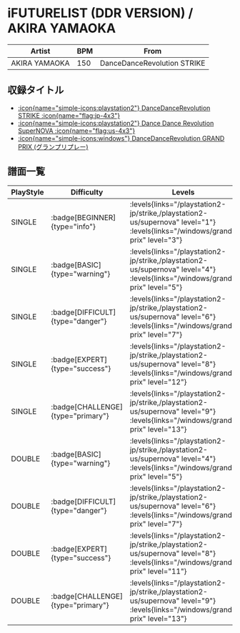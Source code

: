 # iFUTURELIST (DDR VERSION) / AKIRA YAMAOKA

|Artist|BPM|From|
|------|---|----|
|AKIRA YAMAOKA|150|DanceDanceRevolution STRIKE|

## 収録タイトル

- [:icon{name="simple-icons:playstation2"} DanceDanceRevolution STRIKE :icon{name="flag:jp-4x3"}](/playstation2-jp/strike)
- [:icon{name="simple-icons:playstation2"} Dance Dance Revolution SuperNOVA :icon{name="flag:us-4x3"}](/playstation2-us/supernova)
- [:icon{name="simple-icons:windows"} DanceDanceRevolution GRAND PRIX (グランプリプレー)](/windows/grand-prix)

## 譜面一覧

|PlayStyle|Difficulty|Levels|Notes|Movie|
|---------|----------|------|-----|-----|
|SINGLE| :badge[BEGINNER]{type="info"}| :levels{links="/playstation2-jp/strike,/playstation2-us/supernova" level="1"} :levels{links="/windows/grand-prix" level="3"}|88/0||
|SINGLE| :badge[BASIC]{type="warning"}| :levels{links="/playstation2-jp/strike,/playstation2-us/supernova" level="4"} :levels{links="/windows/grand-prix" level="5"}|139/10||
|SINGLE| :badge[DIFFICULT]{type="danger"}| :levels{links="/playstation2-jp/strike,/playstation2-us/supernova" level="6"} :levels{links="/windows/grand-prix" level="7"}|228/29||
|SINGLE| :badge[EXPERT]{type="success"}| :levels{links="/playstation2-jp/strike,/playstation2-us/supernova" level="8"} :levels{links="/windows/grand-prix" level="12"}|294/10||
|SINGLE| :badge[CHALLENGE]{type="primary"}| :levels{links="/playstation2-jp/strike,/playstation2-us/supernova" level="9"} :levels{links="/windows/grand-prix" level="13"}|355/6||
|DOUBLE| :badge[BASIC]{type="warning"}| :levels{links="/playstation2-jp/strike,/playstation2-us/supernova" level="4"} :levels{links="/windows/grand-prix" level="5"}|160/6||
|DOUBLE| :badge[DIFFICULT]{type="danger"}| :levels{links="/playstation2-jp/strike,/playstation2-us/supernova" level="6"} :levels{links="/windows/grand-prix" level="7"}|219/33||
|DOUBLE| :badge[EXPERT]{type="success"}| :levels{links="/playstation2-jp/strike,/playstation2-us/supernova" level="8"} :levels{links="/windows/grand-prix" level="11"}|292/10||
|DOUBLE| :badge[CHALLENGE]{type="primary"}| :levels{links="/playstation2-jp/strike,/playstation2-us/supernova" level="9"} :levels{links="/windows/grand-prix" level="13"}|355/6||
